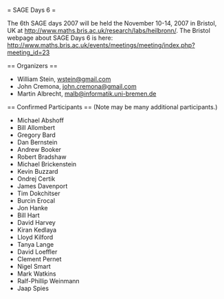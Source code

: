 = SAGE Days 6 =

The 6th SAGE days 2007 will be held the November 10-14, 2007 in Bristol, UK at http://www.maths.bris.ac.uk/research/labs/heilbronn/.
The Bristol webpage about SAGE Days 6 is here:
    http://www.maths.bris.ac.uk/events/meetings/meeting/index.php?meeting_id=23

== Organizers ==

 * William Stein, wstein@gmail.com
 * John Cremona, john.cremona@gmail.com
 * Martin Albrecht, malb@informatik.uni-bremen.de

== Confirmed Participants ==
(Note may be many additional participants.)

 * Michael Abshoff 
 * Bill Allombert
 * Gregory Bard
 * Dan Bernstein
 * Andrew Booker 
 * Robert Bradshaw
 * Michael Brickenstein
 * Kevin Buzzard   	  	  	 
 * Ondrej Certik
 * James Davenport
 * Tim Dokchitser  	  	 
 * Burcin Erocal  
 * Jon Hanke
 * Bill Hart 
 * David Harvey  	  	  	 
 * Kiran Kedlaya
 * Lloyd Kilford
 * Tanya Lange
 * David Loeffler  	 
 * Clement Pernet 	 
 * Nigel Smart  	 
 * Mark Watkins
 * Ralf-Phillip Weinmann
 * Jaap Spies  	  	 
